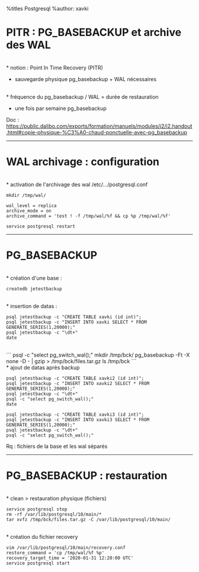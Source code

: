 %titles Postgresql
%author: xavki

# PITR : PG_BASEBACKUP et archive des WAL


<br>
* notion : Point In Time Recovery (PITR)

* sauvegarde physique pg_basebackup + WAL nécessaires

<br>
* fréquence du pg_basebackup / WAL = durée de restauration

* une fois par semaine pg_basebackup

Doc : https://public.dalibo.com/exports/formation/manuels/modules/i2/i2.handout.html#copie-physique-%C3%A0-chaud-ponctuelle-avec-pg_basebackup


---------------------------------------------------------------------

# WAL archivage : configuration

<br>
* activation de l'archivage des wal /etc/.../postgresql.conf

```
mkdir /tmp/wal/

wal_level = replica
archive_mode = on
archive_command = 'test ! -f /tmp/wal/%f && cp %p /tmp/wal/%f'

service postgresql restart
```

-------------------------------------------------------------------

# PG_BASEBACKUP

<br>
* création d'une base :

```
createdb jetestbackup
```

<br>
* insertion de datas :

```
psql jetestbackup -c "CREATE TABLE xavki (id int)";
psql jetestbackup -c "INSERT INTO xavki SELECT * FROM GENERATE_SERIES(1,20000);"
psql jetestbackup -c "\dt+"
date
```

<br>
```
psql -c "select pg_switch_wal();"
mkdir /tmp/bck/
pg_basebackup -Ft -X none -D - | gzip > /tmp/bck/files.tar.gz
ls /tmp/bck
```

<br>
* ajout de datas après backup

```
psql jetestbackup -c "CREATE TABLE xavki2 (id int)";
psql jetestbackup -c "INSERT INTO xavki2 SELECT * FROM GENERATE_SERIES(1,20000);"
psql jetestbackup -c "\dt+"
psql -c "select pg_switch_wal();"
date
```

```
psql jetestbackup -c "CREATE TABLE xavki3 (id int)";
psql jetestbackup -c "INSERT INTO xavki3 SELECT * FROM GENERATE_SERIES(1,20000);"
psql jetestbackup -c "\dt+"
psql -c "select pg_switch_wal();"
```

Rq : fichiers de la base et les wal séparés


--------------------------------------------------------------------


# PG_BASEBACKUP : restauration


<br>
* clean > restauration physique (fichiers)

```
service postgresql stop
rm -rf /var/lib/postgresql/10/main/*
tar xvfz /tmp/bck/files.tar.gz -C /var/lib/postgresql/10/main/
```

<br>
* création du fichier recovery

```
vim /var/lib/postgresql/10/main/recovery.conf
restore_command = 'cp /tmp/wal/%f %p'
recovery_target_time = '2020-01-31 12:20:00 UTC'
service postgresql start
```

